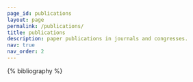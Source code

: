```yaml
---
page_id: publications
layout: page
permalink: /publications/
title: publications
description: paper publications in journals and congresses.
nav: true
nav_order: 2
---
```


<!-- _pages/publications.md -->
<div class="publications">

{% bibliography %}

</div>
